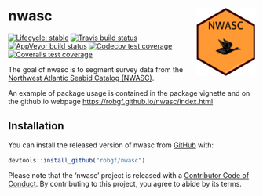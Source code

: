 
<!-- README.md is generated from README.Rmd. Please edit that file -->

# nwasc <img src="man/figures/logo.png" align="right" height=140/>

[![Lifecycle:
stable](https://img.shields.io/badge/lifecycle-stable-brightgreen.svg)](https://www.tidyverse.org/lifecycle/#stable)
[![Travis build
status](https://travis-ci.org/robgf/nwasc.svg?branch=master)](https://travis-ci.org/robgf/nwasc)
[![AppVeyor build
status](https://ci.appveyor.com/api/projects/status/github/robgf/nwasc?branch=master&svg=true)](https://ci.appveyor.com/project/robgf/nwasc)
[![Codecov test
coverage](https://codecov.io/gh/robgf/nwasc/branch/master/graph/badge.svg)](https://codecov.io/gh/robgf/nwasc?branch=master)
[![Coveralls test
coverage](https://coveralls.io/repos/github/robgf/nwasc/badge.svg)](https://coveralls.io/r/robgf/nwasc?branch=master)

The goal of nwasc is to segment survey data from the [Northwest Atlantic
Seabid Catalog
(NWASC)](https://github.com/USFWS/AMAPPS/tree/master/NWASC).

An example of package usage is contained in the package vignette and on
the github.io webpage <https://robgf.github.io/nwasc/index.html>

## Installation

You can install the released version of nwasc from
[GitHub](https://github.com/robgf/nwasc) with:

``` r
devtools::install_github("robgf/nwasc")
```

Please note that the ‘nwasc’ project is released with a [Contributor
Code of Conduct](.github/CODE_OF_CONDUCT.md). By contributing to this
project, you agree to abide by its terms.
